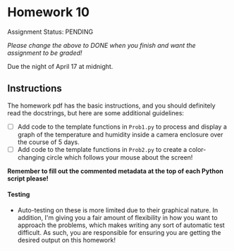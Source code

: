# Homework 10

Assignment Status: PENDING

_Please change the above to DONE when you finish and want the assignment to be graded!_

Due the night of April 17 at midnight.


## Instructions
The homework pdf has the basic instructions, and you should definitely read the docstrings, but here are some additional guidelines:
 - [ ] Add code to the template functions in `Prob1.py` to process and display a graph of the temperature and humidity inside a camera enclosure over the course of 5 days.
 - [ ] Add code to the template functions in `Prob2.py` to create a color-changing circle which follows your mouse about the screen!

__Remember to fill out the commented metadata at the top of each Python script please!__

#### Testing
 - Auto-testing on these is more limited due to their graphical nature. In addition, I'm giving you a fair amount of flexibility in how you want to approach the problems, which makes writing any sort of automatic test difficult. As such, you are responsible for ensuring you are getting the desired output on this homework!
